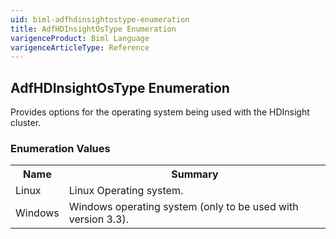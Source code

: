 ```yaml
---
uid: biml-adfhdinsightostype-enumeration
title: AdfHDInsightOsType Enumeration
varigenceProduct: Biml Language
varigenceArticleType: Reference
---
```


## AdfHDInsightOsType Enumeration<div class="LanguageSummary"><div class ="SummaryItem">Provides options for the operating system being used with the HDInsight cluster.</div></div><div class="EnumValueGroup">### Enumeration Values<table id="EnumValue" class="MemberList"><tbody><tr><th class="MemberNameColumnHeader">Name</th><th class="MemberSummaryColumnHeader">Summary</th></tr><tr class="cd0"><td class="MemberName">Linux</td><td class="MemberSummary"><div class ="SummaryItem">Linux Operating system.</div> </td></tr><tr class="cd1"><td class="MemberName">Windows</td><td class="MemberSummary"><div class ="SummaryItem">Windows operating system (only to be used with version 3.3).</div> </td></tr></tbody></table></div>